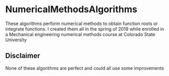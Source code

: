 # NumericalMethodsAlgorithms
These algorithms perform numerical methods to obtain function roots or integrate functions. I created them all in the spring of 2019 while enrolled in a Mechanical engineering numerical methods course at Colorado State University
    
## Disclaimer
None of these algorithms are perfect and could all use some improvements
